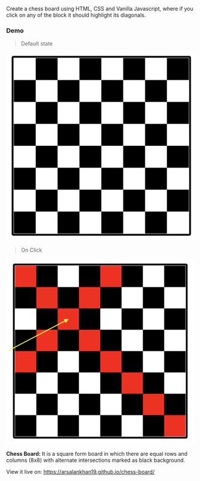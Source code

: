 Create a chess board using HTML, CSS and Vanilla Javascript, where if you click on any of the block it should highlight its diagonals.

### Demo

> Default state

![](./images/1.png)

> On Click

![](./images/2.png)

**Chess Board:** It is a square form board in which there are equal rows and columns (8x8) with alternate intersections marked as black background.

View it live on: https://arsalankhan19.github.io/chess-board/
